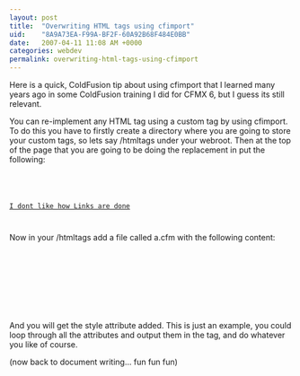 ```yaml
---
layout: post
title:  "Overwriting HTML tags using cfimport"
uid:	"8A9A73EA-F99A-BF2F-60A92B68F484E0BB"
date:   2007-04-11 11:08 AM +0000
categories: webdev
permalink: overwriting-html-tags-using-cfimport
---
```

Here is a quick, ColdFusion tip about using cfimport that I learned many years ago in some ColdFusion training I did for CFMX 6, but I guess its still relevant.

You can re-implement any HTML tag using a custom tag by using cfimport. To do this you have to firstly create a directory where you are going to store your custom tags, so lets say /htmltags under your webroot. Then at the top of the page that you are going to be doing the replacement in put the following:

<code>
<cfimport prefix="" taglib="/htmltags">

<a href="somelink">I dont like how Links are done</a>

</code>

Now in your /htmltags add a file called a.cfm with the following content:

<code>
<cfparam name="attributes.href" default="">
<cfif ThisTag.executionmode IS "start">
<a href="<cfoutput>#attributes.href#</cfoutput>" style="overWrittenStyle">
</cfif>
<cfif ThisTag.executionmode IS "end">
</a>
</cfif>
</code>

And you will get the style attribute added. This is just an example, you could loop through all the attributes and output them in the tag, and do whatever you like of course.

(now back to document writing... fun fun fun)